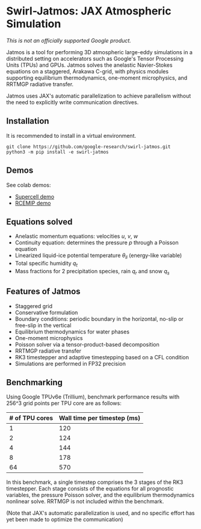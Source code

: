 # Swirl-Jatmos: JAX Atmospheric Simulation
*This is not an officially supported Google product.*

Jatmos is a tool for performing 3D atmospheric large-eddy simulations in a
distributed setting on accelerators such as Google's Tensor Processing Units
(TPUs) and GPUs. Jatmos solves the anelastic Navier-Stokes equations on a
staggered, Arakawa C-grid, with physics modules supporting equilibrium
thermodynamics, one-moment microphysics, and RRTMGP radiative transfer.

Jatmos uses JAX's automatic parallelization to achieve parallelism without the
need to explicitly write communication directives.

## Installation
It is recommended to install in a virtual environment.

```shell
git clone https://github.com/google-research/swirl-jatmos.git
python3 -m pip install -e swirl-jatmos
```

## Demos
See colab demos:

- [Supercell demo](swirl_jatmos/demos/supercell_demo.ipynb)
- [RCEMIP demo](swirl_jatmos/demos/rcemip_demo.ipynb)

## Equations solved

- Anelastic momentum equations: velocities $u$, $v$, $w$
- Continuity equation: determines the pressure $p$ through a Poisson equation
- Linearized liquid-ice potential temperature $\theta_{li}$ (energy-like
variable)
- Total specific humidity $q_t$
- Mass fractions for 2 precipitation species, rain $q_r$ and snow $q_s$

## Features of Jatmos

- Staggered grid
- Conservative formulation
- Boundary conditions: periodic boundary in the horizontal, no-slip or free-slip
in the vertical
- Equilibrium thermodynamics for water phases
- One-moment microphysics
- Poisson solver via a tensor-product-based decomposition
- RRTMGP radiative transfer
- RK3 timestepper and adaptive timestepping based on a CFL condition
- Simulations are performed in FP32 precision

## Benchmarking
Using Google TPUv6e (Trillium), benchmark performance results with 256^3 grid
points per TPU core are as follows:

| # of TPU cores  | Wall time per timestep (ms) |
| --------------- | --------------------------- |
| 1               | 120                         |
| 2               | 124                         |
| 4               | 144                         |
| 8               | 178                         |
| 64              | 570                         |

In this benchmark, a single timestep comprises the 3 stages of the RK3
timestepper. Each stage consists of the equations for all prognostic variables,
the pressure Poisson solver, and the equilibrium thermodynamics nonlinear solve.
 RRTMGP is not included within the benchmark.

(Note that JAX's automatic parallelization is used, and no specific effort has
yet been made to optimize the communication)
